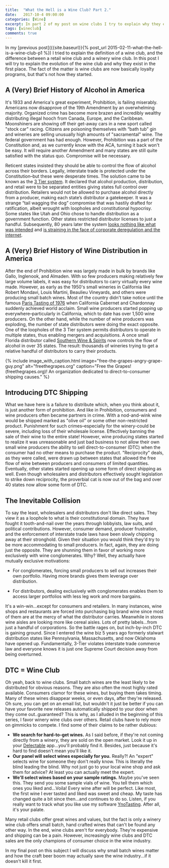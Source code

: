 ```yaml
---
title:  "What the Hell is a Wine Club? Part 2."
date:   2017-10-4 09:00:00
categories: [Wine]
excerpt: In part 2 of my post on wine clubs I try to explain why they exist and why wine consumers are joining them more and more.
tags: [wineclub]
comments: true
---
```


In my [previous post]({{site.baseurl}}{% post_url 2015-02-11-what-the-hell-is-a-wine-club-p1 %}) I tried to explain the definition of a wine club, and the difference between a retail wine club and a winery wine club. In this post I will try to explain the evolution of the wine club and why they exist in the first place. The fact of the matter is wine clubs are now basically loyalty programs, but that's not how they started.

## A (Very) Brief History of Alcohol in America

It's 1933 and America's great experiment, Prohibition, is failing miserably. Americans now disapprove of the 19th Amendment by an overwhelming majority. Organized crime has become more brazen and incredibly wealthy distributing illegal hooch from Canada, Europe, and the Caribbean. Moonshiners are showing off their get-away cars in a new sport called "stock car" racing. Citizens are poisoning themselves with “bath tub” gin and wineries are selling unusually high amounts of "sacramental" wine. The federal government has had enough. However, Prohibition was a part of the Constitution and, as we currently know with the ACA, turning it back won't be easy. It will require another Amendment and many states are still quite satisfied with the status quo. Compromise will be necessary.

Reticent states insisted they should be able to control the flow of alcohol across their borders. Legally, interstate trade is protected under the Constitution–but these were desperate times. The solution came to be known as the [3 Tier system](https://www.parkstreet.com/wine-spirits-industry-background/). It declared that alcohol production, distribution, and retail were to be separated entities giving states full control over distribution. Retailers would not be allowed to purchase alcohol directly from a producer, making each state’s distributor a gatekeeper. It was a strange “tail wagging the dog” compromise that was hastily drafted for ratification, albeit wrought with loopholes and constitutional hypocrisy. Some states like Utah and Ohio chose to handle distribution as a government function. Other states restricted distributor licenses to just a handful. Subsequently, 80 years later the system [looks nothing like what was intended](https://fermentationwineblog.com/2018/09/a-corrupt-scheme-at-the-middle-of-the-american-wine-industry/) and [is straining in the face of corporate deregulation and the internet](https://winefolly.com/update/three-tier-system/).

## A (Very) Brief History of Wine Distribution in America

After the end of Prohibition wine was largely made in bulk by brands like Gallo, Inglenook, and Almaden. With so few producers making relatively few large volume labels, it was easy for distributors to carry virtually every wine made. However, as early as the 1950's small wineries in California like Robert Mondavi, Louis Martini, Beaulieu Vineyards, and others were producing small batch wines. Most of the country didn't take notice until the famous [Paris Tasting of 1976](https://en.wikipedia.org/wiki/Judgment_of_Paris_(wine)) when California Cabernet and Chardonnay suddenly achieved world acclaim. Small wine producers started popping up everywhere–particularly in California, which to date has over 1,500 wine producers. On the other hand, while the number of wine producers was exploding, the number of state distributors were doing the exact opposite. One of the loopholes of the 3 Tier system permits distributors to operate in multiple states, thus enabling mergers and acquisitions. A once small Florida distributor called [Southern Wine & Spirits](https://www.forbes.com/companies/southern-wine-spirits/#7787f1415a59) now controls the flow of alcohol in over 35 states. The result: thousands of wineries trying to get a relative handful of distributors to carry their products.

{% include image_with_caption.html image="free-the-grapes-angry-grape-guy.png" alt="freethegrapes.org" caption="Free the Grapes! (freethegrapes.org)! An organization dedicated to direct-to-consumer shipping causes." %}
## Introducing DTC Shipping

What we have here is a failure to distribute which, when you think about it, is just another form of prohibition. And like in Prohibition, consumers and wine producers often became partners in crime. With a nod-and-wink wine would be shipped marked as "olive oil" or some other non-restricted product. Punishment for such crimes–especially for the winery-could be severe, including loss of their wholesale license. Effectively banning the sale of their wine to the entire state! However, wine producing states started to realize it was unreasonable and just bad business to not allow their own small wine producers the ability to sell direct-to-consumer (DTC) when the consumer had no other means to purchase the product. "Reciprocity" deals, as they were called, were drawn up between states that allowed the free flow of wine between producers and consumers of limited quantities. Eventually, other states started opening up some form of direct shipping as well. Even though wholesalers and distributors effectively sought legislation to strike down reciprocity, the proverbial cat is now out of the bag and over 40 states now allow some form of DTC.

## The Inevitable Collision

To say the least, wholesalers and distributors don't like direct sales. They view it as a loophole to what is their constitutional domain. They have fought it tooth-and-nail over the years through lobbyists, law suits, and political contributions. However, consumer demand, producer frustration, and the enforcement of interstate trade laws have been slowly chipping away at their stronghold. Given their situation you would think they'd try to be more accommodating to small producers. In fact, again, they are doing just the opposite. They are shunning them in favor of working more exclusively with wine conglomerates. Why? Well, they actually have mutually exclusive motivations:

* For conglomerates, forcing small producers to sell out increases their own portfolio. Having more brands gives them leverage over distribution.

* For distributors, dealing exclusively with conglomerates enables them to access larger portfolios with less leg work and more bargains.

It's a win-win...except for consumers and retailers. In many instances, wine shops and restaurants are forced into purchasing big brand wine since most of them are at the mercy of what the distributor carries. Meanwhile in stores wine aisles are looking more like cereal aisles. Lots of pretty labels...from just a handful of corporations. So the battle rages on, but inch-by-inch DTC is gaining ground. Since I entered the wine biz 5 years ago formerly stalwart distribution states like Pennsylvania, Massachusetts, and now Oklahoma have opened up. Fundamentally, 3-Tier violates interstate trade commerce law and everyone knows it is just one Supreme Court decision away from being overturned.

## DTC = Wine Club

Oh yeah, back to wine clubs. Small batch wines are the least likely to be distributed for obvious reasons. They are also often the most highly rated available. Consumers clamor for these wines, but buying them takes timing. Many of these wines disappear weeks, or even days, after they're released. Oh sure, you can get on an email list, but wouldn't it just be better if you can have your favorite new releases automatically shipped to your door when they come out..guaranteed? This is why, as I alluded in the beginning of this series, I favor winery wine clubs over others. Retail clubs have to rely more on gimmicks to compete. I find some of their claims to be rather dubious:

* **We search for hard-to-get wines.** As I said before, if they're not coming directly from a winery, they are sold on the open market. Look it up in your [Delectable](https://delectable.com) app...you'll probably find it. Besides, just because it's hard to find doesn't mean you'll like it.
* **Our panel will select wines especially for you.** Really?! An "expert" selects wine for someone they don't really know. This is literally the blind leading the blind. Why not just go to your local wine shop and ask them for advice? At least you can actually meet the expert.
* **We'll select wines based on your sample ratings.** Maybe you've seen this. They send you some sample vials of wine. You tell them which ones you liked and...Voila! Every wine after will be perfect. Like most, the first wine I ever tasted and liked was sweet and cheap. My taste has changed quite a bit since then...and continues to do so. Listen, if you really want to track what you like use my software [YnoTasting](https://ynotasting.com). After all, it's your palate.

Many retail clubs offer great wines and values, but the fact is only a winery wine club offers small batch, hand crafted wines that can't be found any other way. In the end, wine clubs aren't for everybody. They're expensive and shipping can be a pain. However, increasingly wine clubs and DTC sales are the only champions of consumer choice in the wine industry.

In my final post on this subject I will discuss why small batch wines matter and how the craft beer boom may actually save the wine industry...if it doesn't kill it first.

